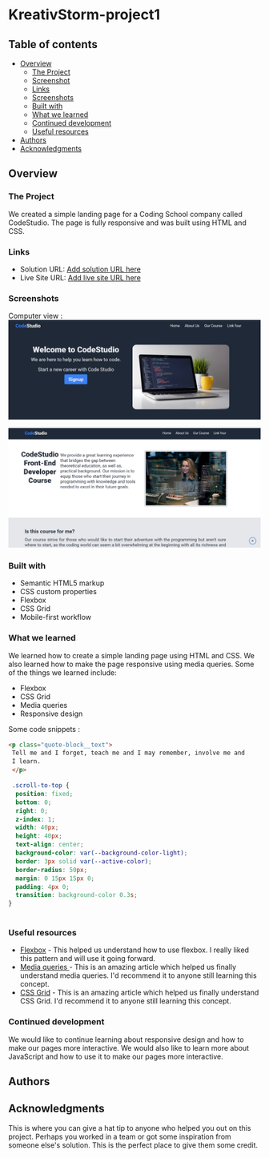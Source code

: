 # KreativStorm-project1

## Table of contents

- [Overview](#overview)
  - [The Project](#the-project)
  - [Screenshot](#screenshot)
  - [Links](#links)
  - [Screenshots](#screenshots) 
  - [Built with](#built-with)
  - [What we learned](#what-we-learned)
  - [Continued development](#continued-development)
  - [Useful resources](#useful-resources)
- [Authors](#authors)
- [Acknowledgments](#acknowledgments)

## Overview

### The Project
We created a simple landing page for a Coding School company called CodeStudio. The page is fully responsive and was built using HTML and CSS.

### Links

- Solution URL: [Add solution URL here](https://github.com/basiacarvalho/kreativstorm-project1)
- Live Site URL: [Add live site URL here](https://basiacarvalho.github.io/kreativstorm-project1/)

### Screenshots
Computer view :
![Screenshot](./images/screenshot.png)

![Screenshot](./images/screenshot2.png)

### Built with
- Semantic HTML5 markup
- CSS custom properties
- Flexbox
- CSS Grid
- Mobile-first workflow

### What we learned
We learned how to create a simple landing page using HTML and CSS. We also learned how to make the page responsive using media queries. Some of the things we learned include:
- Flexbox
- CSS Grid
- Media queries
- Responsive design

Some code snippets :

```html
<p class="quote-block__text">
 Tell me and I forget, teach me and I may remember, involve me and
 I learn.
 </p>
```

```css
 .scroll-to-top {
  position: fixed;
  bottom: 0;
  right: 0;
  z-index: 1;
  width: 40px;
  height: 40px;
  text-align: center;
  background-color: var(--background-color-light);
  border: 3px solid var(--active-color);
  border-radius: 50px;
  margin: 0 15px 15px 0;
  padding: 4px 0;
  transition: background-color 0.3s;
}
 
```

### Useful resources

- [Flexbox](https://www.w3schools.com/css/css3_flexbox.asp) - This helped us understand how to use flexbox. I really liked this pattern and will use it going forward.
- [Media queries ](https://www.w3schools.com/css/css_rwd_mediaqueries.asp) - This is an amazing article which helped us finally understand media queries. I'd recommend it to anyone still learning this concept.
- [CSS Grid](https://www.w3schools.com/css/css_grid.asp) - This is an amazing article which helped us finally understand CSS Grid. I'd recommend it to anyone still learning this concept.

### Continued development

We would like to continue learning about responsive design and how to make our pages more interactive. We would also like to learn more about JavaScript and how to use it to make our pages more interactive. 


## Authors
 

## Acknowledgments

This is where you can give a hat tip to anyone who helped you out on this project. Perhaps you worked in a team or got some inspiration from someone else's solution. This is the perfect place to give them some credit.
